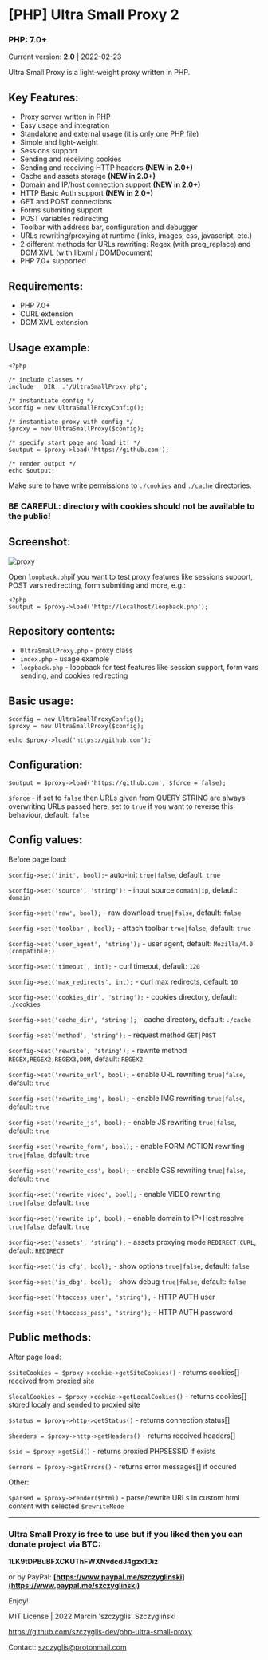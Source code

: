# [PHP] Ultra Small Proxy 2
### PHP: 7.0+

Current version: **2.0** | 2022-02-23

Ultra Small Proxy is a light-weight proxy written in PHP. 

## Key Features:

- Proxy server written in PHP
- Easy usage and integration
- Standalone and external usage (it is only one PHP file)
- Simple and light-weight
- Sessions support
- Sending and receiving cookies
- Sending and receiving HTTP headers **(NEW in 2.0+)**
- Cache and assets storage **(NEW in 2.0+)**
- Domain and IP/host connection support **(NEW in 2.0+)**
- HTTP Basic Auth support **(NEW in 2.0+)**
- GET and POST connections
- Forms submiting support
- POST variables redirecting
- Toolbar with address bar, configuration and debugger
- URLs rewriting/proxying at runtime (links, images, css, javascript, etc.)
- 2 different methods for URLs rewriting: Regex (with preg_replace) and DOM XML (with libxml / DOMDocument)
- PHP 7.0+ supported

## Requirements:

- PHP 7.0+
- CURL extension
- DOM XML extension

## Usage example:
```
<?php

/* include classes */
include __DIR__.'/UltraSmallProxy.php';  

/* instantiate config */
$config = new UltraSmallProxyConfig();

/* instantiate proxy with config */
$proxy = new UltraSmallProxy($config);

/* specify start page and load it! */
$output = $proxy->load('https://github.com'); 

/* render output */
echo $output;

```
Make sure to have write permissions to `./cookies` and `./cache` directories.

### BE CAREFUL: directory with cookies should not be available to the public!

## Screenshot:

![proxy](https://user-images.githubusercontent.com/61396542/155353063-fde84995-6e43-46c4-8a1c-b8b4772e6dfc.png)


Open `loopback.php`if you want to test proxy features like sessions support, POST vars redirecting, form submiting and more, e.g.:
```
<?php
$output = $proxy->load('http://localhost/loopback.php'); 
```

## Repository contents:

- `UltraSmallProxy.php` - proxy class
- `index.php` - usage example
- `loopback.php` - loopback for test features like session support, form vars sending, and cookies redirecting


## Basic usage:

```
$config = new UltraSmallProxyConfig();
$proxy = new UltraSmallProxy($config);

echo $proxy->load('https://github.com');
```

## Configuration:

```
$output = $proxy->load('https://github.com', $force = false); 
```
`$force` - if set to `false` then URLs given from QUERY STRING are always overwriting URLs passed here, set to `true` if you want to reverse this behaviour, default: `false`


## Config values:

Before page load:

`$config->set('init', bool);`- auto-init `true|false`, default: `true`

`$config->set('source', 'string');` - input source `domain|ip`, default: `domain`

`$config->set('raw', bool);` - raw download `true|false`, default: `false`

`$config->set('toolbar', bool);` - attach toolbar  `true|false`, default: `true`

`$config->set('user_agent', 'string');` - user agent, default: `Mozilla/4.0 (compatible;)`

`$config->set('timeout', int);` - curl timeout, default: `120`

`$config->set('max_redirects', int);` - curl max redirects, default: `10`

`$config->set('cookies_dir', 'string');` - cookies directory, default: `./cookies`

`$config->set('cache_dir', 'string');` - cache directory, default: `./cache`

`$config->set('method', 'string');` - request method `GET|POST`

`$config->set('rewrite', 'string');` - rewrite method `REGEX,REGEX2,REGEX3,DOM`, default: `REGEX2`

`$config->set('rewrite_url', bool);` - enable URL rewriting `true|false`, default: `true`

`$config->set('rewrite_img', bool);` - enable IMG rewriting `true|false`, default: `true`

`$config->set('rewrite_js', bool);` - enable JS rewriting `true|false`, default: `true`

`$config->set('rewrite_form', bool);` - enable FORM ACTION rewriting `true|false`, default: `true`

`$config->set('rewrite_css', bool);` - enable CSS rewriting `true|false`, default: `true`

`$config->set('rewrite_video', bool);` - enable VIDEO rewriting `true|false`, default: `true`

`$config->set('rewrite_ip', bool);` - enable domain to IP+Host resolve `true|false`, default: `true`

`$config->set('assets', 'string');` - assets proxying mode `REDIRECT|CURL`, default: `REDIRECT`

`$config->set('is_cfg', bool);` - show options `true|false`, default: `false`

`$config->set('is_dbg', bool);` - show debug `true|false`, default: `false`

`$config->set('htaccess_user', 'string');` - HTTP AUTH user

`$config->set('htaccess_pass', 'string');` - HTTP AUTH password


## Public methods:

After page load:

`$siteCookies = $proxy->cookie->getSiteCookies()` - returns cookies[] received from proxied site

`$localCookies = $proxy->cookie->getLocalCookies()` - returns cookies[] stored localy and sended to proxied site

`$status = $proxy->http->getStatus()` - returns connection status[]

`$headers = $proxy->http->getHeaders()` - returns received headers[]

`$sid = $proxy->getSid()` - returns proxied PHPSESSID if exists

`$errors = $proxy->getErrors()` - returns error messages[] if occured

 
Other:

`$parsed = $proxy->render($html)` - parse/rewrite URLs in custom html content with selected `$rewriteMode`

---
 
### Ultra Small Proxy is free to use but if you liked then you can donate project via BTC: 

**1LK9tDPBuBFXCKUThFWXNvdcdJ4gzx1Diz**

or by PayPal:
 **[https://www.paypal.me/szczyglinski](https://www.paypal.me/szczyglinski)**


Enjoy!

MIT License | 2022 Marcin 'szczyglis' Szczygliński

https://github.com/szczyglis-dev/php-ultra-small-proxy

Contact: szczyglis@protonmail.com
